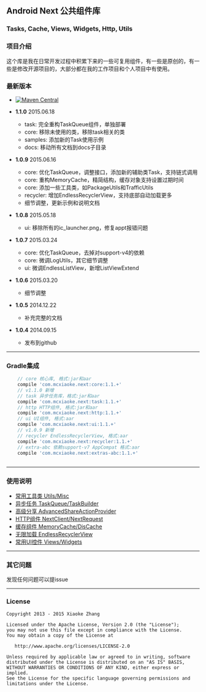 Android Next 公共组件库
----------
### Tasks, Cache, Views, Widgets, Http, Utils

### 项目介绍

这个库是我在日常开发过程中积累下来的一些可复用组件，有一些是原创的，有一些是修改开源项目的，大部分都在我的工作项目和个人项目中有使用。

### 最新版本

* [![Maven Central](http://img.shields.io/badge/2015.06.18-com.mcxiaoke.next:1.1.0-brightgreen.svg)](http://search.maven.org/#search%7Cga%7C1%7Cg%3A%22com.mcxiaoke.next%22)

- **1.1.0** 2015.06.18
    * task: 完全重构TaskQueue组件，单独部署
    * core: 移除未使用的类，移除task相关的类
    * samples: 添加新的Task使用示例
    * docs: 移动所有文档到docs子目录

- **1.0.9** 2015.06.16
    * core: 优化TaskQueue，调整接口，添加新的辅助类Task，支持链式调用
    * core: 重构MemoryCache，精简结构，缓存对象支持设置过期时间
    * core: 添加一些工具类，如PackageUtils和TrafficUtils
    * recycler: 增加EndlessRecyclerView，支持底部自动加载更多
    * 细节调整，更新示例和说明文档
- **1.0.8** 2015.05.18
    * ui: 移除所有的ic_launcher.png，修复appt报错问题
- **1.0.7** 2015.03.24
    * core: 优化TaskQueue，去掉对support-v4的依赖
    * core: 微调LogUtils，其它细节调整
    * ui: 微调EndlessListView，新增ListViewExtend
- **1.0.6** 2015.03.20
    * 细节调整
- **1.0.5** 2014.12.22
    * 补充完整的文档
- **1.0.4** 2014.09.15
    * 发布到github

------

### Gradle集成

```groovy
    // core 核心库, 格式:jar和aar
    compile 'com.mcxiaoke.next:core:1.1.+'
    // v1.1.0 新增
    // task 异步任务库，格式:jar和aar
    compile 'com.mcxiaoke.next:task:1.1.+'
    // http HTTP组件, 格式:jar和aar
    compile 'com.mcxiaoke.next:http:1.1.+'
    // ui UI组件, 格式:aar
    compile 'com.mcxiaoke.next:ui:1.1.+'
    // v1.0.9 新增
    // recycler EndlessRecyclerView, 格式:aar
    compile 'com.mcxiaoke.next:recycler:1.1.+'
    // extra-abc 依赖support-v7 AppCompat 格式:aar
    compile 'com.mcxiaoke.next:extras-abc:1.1.+'
    
```
------

### 使用说明

* [常用工具类 Utils/Misc](docs/core.md)
* [异步任务 TaskQueue/TaskBuilder](docs/task.md)
* [高级分享 AdvancedShareActionProvider](docs/share.md)
* [HTTP组件 NextClient/NextRequest](docs/http.md)
* [缓存组件 MemoryCache/DisCache](docs/cache.md)
* [无限加载 EndlessRecyclerView](docs/recycler.md)
* [常用UI控件 Views/Widgets](docs/ui.md)

------

### 其它问题

发现任何问题可以提issue

------

### License

    Copyright 2013 - 2015 Xiaoke Zhang

    Licensed under the Apache License, Version 2.0 (the "License");
    you may not use this file except in compliance with the License.
    You may obtain a copy of the License at

       http://www.apache.org/licenses/LICENSE-2.0

    Unless required by applicable law or agreed to in writing, software
    distributed under the License is distributed on an "AS IS" BASIS,
    WITHOUT WARRANTIES OR CONDITIONS OF ANY KIND, either express or implied.
    See the License for the specific language governing permissions and
    limitations under the License.





